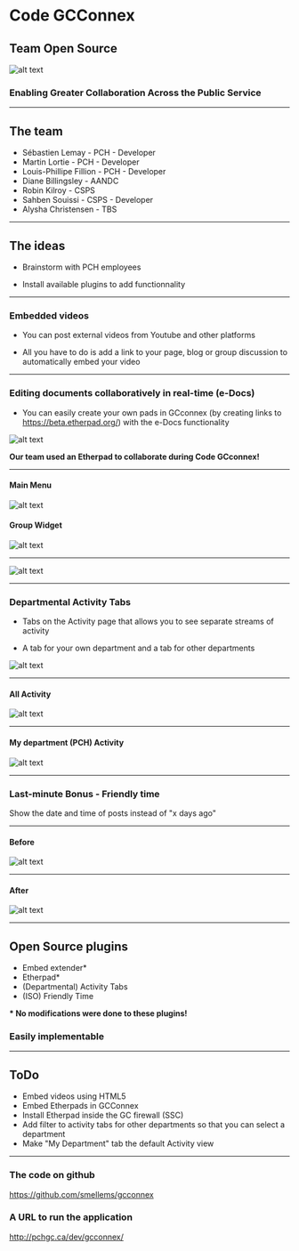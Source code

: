 # Code GCConnex
## Team Open Source

![alt text](http://www.gnu.org/graphics/heckert_gnu.small.png "Bold GNU head")

### Enabling Greater Collaboration Across the Public Service

---

## The team
* Sébastien Lemay - PCH - Developer
* Martin Lortie - PCH - Developer
* Louis-Phillipe Fillion - PCH - Developer
* Diane Billingsley - AANDC
* Robin Kilroy - CSPS
* Sahben Souissi - CSPS - Developer
* Alysha Christensen - TBS

---

## The ideas
* Brainstorm with PCH employees

* Install available plugins to add functionnality

---

### Embedded videos
* You can post external videos from Youtube and other platforms

* All you have to do is add a link to your page, blog or group discussion to automatically embed your video

---

### Editing documents collaboratively in real-time (e-Docs)
* You can easily create your own pads in GCconnex (by creating links to https://beta.etherpad.org/) with the e-Docs functionality

![alt text](http://pchgc.ca/dev/gcconnex/_graphics/CodeGCC/new_pad.png "New pad")

__Our team used an Etherpad to collaborate during Code GCconnex!__

---
#### Main Menu
![alt text](http://pchgc.ca/dev/gcconnex/_graphics/CodeGCC/top_menu_edocs.png "Top Menu")

#### Group Widget
![alt text](http://pchgc.ca/dev/gcconnex/_graphics/CodeGCC/etherpad_group_activity.png "group activity")

---

![alt text](https://camo.githubusercontent.com/9ca4b9b988b8eaf457d1f7f32cbce055140c0948/687474703a2f2f692e696d6775722e636f6d2f7a5972476b67332e676966 "etherpad gif")

---

### Departmental Activity Tabs
* Tabs on the Activity page that allows you to see separate streams of activity

* A tab for your own department and a tab for other departments

![alt text](http://pchgc.ca/dev/gcconnex/_graphics/CodeGCC/dept_tab.png "My Departent Tab")

---

#### All Activity
![alt text](http://pchgc.ca/dev/gcconnex/_graphics/CodeGCC/all_activity.png "All Activity")

---

#### My department (PCH) Activity
![alt text](http://pchgc.ca/dev/gcconnex/_graphics/CodeGCC/pch_activity.png "PCH Activity")

---

### Last-minute Bonus - Friendly time
Show the date and time of posts instead of "x days ago"

---
#### Before
![alt text](http://pchgc.ca/dev/gcconnex/_graphics/CodeGCC/time_before.png "Time Before")

---
#### After
![alt text](http://pchgc.ca/dev/gcconnex/_graphics/CodeGCC/time_after.png "Time After")

---

## Open Source plugins
* Embed extender*
* Etherpad*
* (Departmental) Activity Tabs
* (ISO) Friendly Time

__* No modifications were done to these plugins!__

### Easily implementable

---

## ToDo
* Embed videos using HTML5
* Embed Etherpads in GCConnex
* Install Etherpad inside the GC firewall (SSC)
* Add filter to activity tabs for other departments so that you can select a department
* Make "My Department" tab the default Activity view

---

### The code on github
https://github.com/smellems/gcconnex


### A URL to run the application
http://pchgc.ca/dev/gcconnex/
